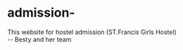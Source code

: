 # admission-
This website for hostel admission (ST.Francis Girls Hostel)
<br> -- Besty and her team 
